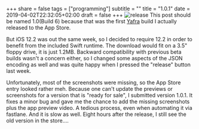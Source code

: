 +++
share = false
tags = ["programming"]
subtitle = ""
title = "1.0.1"
date = 2019-04-02T22:32:05+02:00
draft =  false
+++
![release](/blog/images/release.jpg)
This post should be named 1.0(Build 6) because that was the first [Yafra](https://unsignedpixel.com/yafra) build I actually released to the App Store. 

<!--more-->

But iOS 12.2 was out the same week, so I decided to require 12.2 in order to benefit from the included Swift runtime. The download would fit on a 3.5" floppy drive, it is just 1.2MB. 
Backward compatibility with previous beta builds wasn't a concern either, so I changed some aspects of the JSON encoding as well and was quite happy when I pressed the "release" button last week. 

Unfortunately, most of the screenshots were missing, so the App Store entry looked rather meh. Because one can't update the previews or screenshots for a version that is "ready for sale", I submitted version 1.0.1. 
It fixes a minor bug and gave me the chance to add the missing screenshots plus the app preview video. A tedious process, even when automating it via fastlane. And it is slow as well. Eight hours after the release, I still see the old version in the store....
